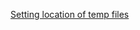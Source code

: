 [Setting location of temp files](https://dba.stackexchange.com/questions/167549/setting-location-of-temp-files-for-postgresql-backend-9-3-10)

